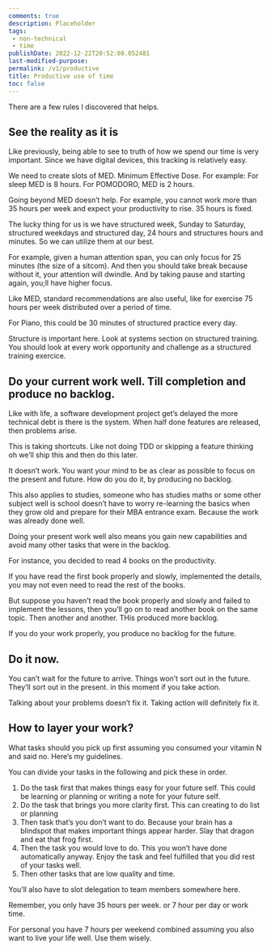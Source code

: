 ```yaml
---
comments: true
description: Placeholder 
tags:
 - non-technical
 - time
publishDate: 2022-12-22T20:52:08.052481
last-modified-purpose:
permalink: /v1/productive
title: Productive use of time
toc: false
---
```


There are a few rules I discovered that helps.

## See the reality as it is

Like previously, being able to see to truth of how we spend our time is very important. Since we have digital devices, this tracking is relatively easy.

We need to create slots of MED. Minimum Effective Dose. For example: For sleep MED is 8 hours. For POMODORO, MED is 2 hours.

Going beyond MED doesn’t help. For example, you cannot work more than 35 hours per week and expect your productivity to rise. 35 hours is fixed.

The lucky thing for us is we have structured week, Sunday to Saturday, structured weekdays and structured day, 24 hours and structures hours and minutes. So we can utilize them at our best.

For example, given a human attention span, you can only focus for 25 minutes (the size of a sitcom). And then you should take break because without it, your attention will dwindle. And by taking pause and starting again, you;ll have higher focus.

Like MED, standard recommendations are also useful, like for exercise 75 hours per week distributed over a period of time.

For Piano, this could be 30 minutes of structured practice every day.

Structure is important here. Look at systems section on structured training. You should look at every work opportunity and challenge as a structured training exercice.

## Do your current work well. Till completion and produce no backlog.

Like with life, a software development project get’s delayed the more technical debt is there is the system. When half done features are released, then problems arise.

This is taking shortcuts. Like not doing TDD or skipping a feature thinking oh we’ll ship this and then do this later.

It doesn’t work. You want your mind to be as clear as possible to focus on the present and future. How do you do it, by producing no backlog.

This also applies to studies, someone who has studies maths or some other subject well is school doesn’t have to worry re-learning the basics when they grow old and prepare for their MBA entrance exam. Because the work was already done well.

Doing your present work well also means you gain new capabilities and avoid many other tasks that were in the backlog.

For instance, you decided to read 4 books on the productivity.

If you have read the first book properly and slowly, implemented the details, you may not even need to read the rest of the books.

But suppose you haven’t read the book properly and slowly and failed to implement the lessons, then you’ll go on to read another book on the same topic. Then another and another. THis produced more backlog.

If you do your work properly, you produce no backlog for the future.

## Do it now.

You can’t wait for the future to arrive. Things won’t sort out in the future. They’ll sort out in the present. in this moment if you take action.

Talking about your problems doesn’t fix it. Taking action will definitely fix it.

## How to layer your work?

What tasks should you pick up first assuming you consumed your vitamin N and said no. Here’s my guidelines.

You can divide your tasks in the following and pick these in order.

1. Do the task first that makes things easy for your future self. This could be learning or planning or writing a note for your future self.
2. Do the task that brings you more clarity first. This can creating to do list or planning
3. Then task that’s you don’t want to do. Because your brain has a blindspot that makes important things appear harder. Slay that dragon and eat that frog first.
4. Then the task you would love to do. This you won’t have done automatically anyway. Enjoy the task and feel fulfilled that you did rest of your tasks well.
5. Then other tasks that are low quality and time.

You’ll also have to slot delegation to team members somewhere here.

Remember, you only have 35 hours per week. or 7 hour per day or work time.

For personal you have 7 hours per weekend combined assuming you also want to live your life well. Use them wisely.
